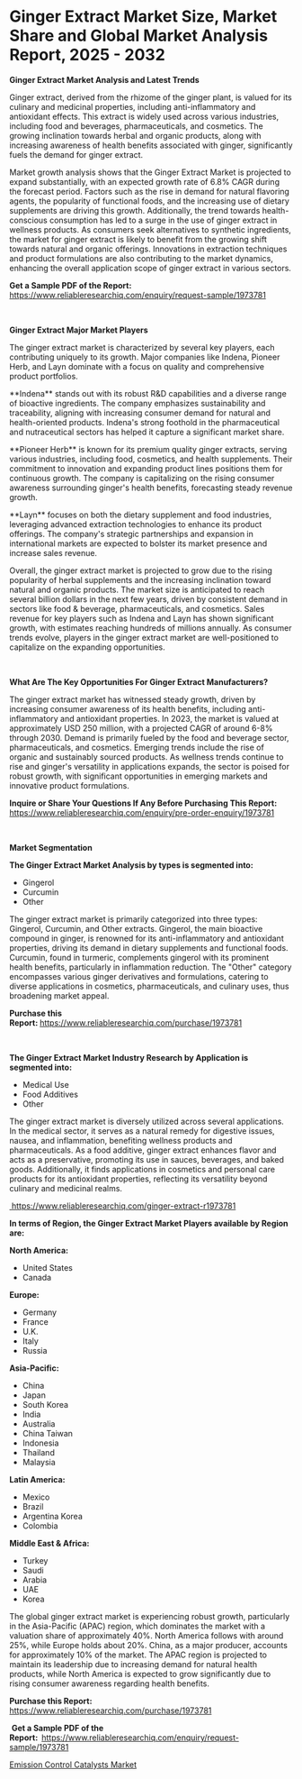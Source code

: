 <p><h1>Ginger Extract Market Size, Market Share and Global Market Analysis Report, 2025 - 2032</h1></p><p><strong>Ginger Extract Market Analysis and Latest Trends</strong></p>
<p><p>Ginger extract, derived from the rhizome of the ginger plant, is valued for its culinary and medicinal properties, including anti-inflammatory and antioxidant effects. This extract is widely used across various industries, including food and beverages, pharmaceuticals, and cosmetics. The growing inclination towards herbal and organic products, along with increasing awareness of health benefits associated with ginger, significantly fuels the demand for ginger extract.</p><p>Market growth analysis shows that the Ginger Extract Market is projected to expand substantially, with an expected growth rate of 6.8% CAGR during the forecast period. Factors such as the rise in demand for natural flavoring agents, the popularity of functional foods, and the increasing use of dietary supplements are driving this growth. Additionally, the trend towards health-conscious consumption has led to a surge in the use of ginger extract in wellness products. As consumers seek alternatives to synthetic ingredients, the market for ginger extract is likely to benefit from the growing shift towards natural and organic offerings. Innovations in extraction techniques and product formulations are also contributing to the market dynamics, enhancing the overall application scope of ginger extract in various sectors.</p></p>
<p><strong>Get a Sample PDF of the Report:&nbsp;</strong> <a href="https://www.reliableresearchiq.com/enquiry/request-sample/1973781?utm_campaign=3132&utm_medium=2&utm_source=Github&utm_content=ia&utm_term=01042025&utm_id=ginger-extract">https://www.reliableresearchiq.com/enquiry/request-sample/1973781</a></p>
<p>&nbsp;</p>
<p><strong>Ginger Extract Major Market Players</strong></p>
<p><p>The ginger extract market is characterized by several key players, each contributing uniquely to its growth. Major companies like Indena, Pioneer Herb, and Layn dominate with a focus on quality and comprehensive product portfolios. </p><p>**Indena** stands out with its robust R&D capabilities and a diverse range of bioactive ingredients. The company emphasizes sustainability and traceability, aligning with increasing consumer demand for natural and health-oriented products. Indena's strong foothold in the pharmaceutical and nutraceutical sectors has helped it capture a significant market share.</p><p>**Pioneer Herb** is known for its premium quality ginger extracts, serving various industries, including food, cosmetics, and health supplements. Their commitment to innovation and expanding product lines positions them for continuous growth. The company is capitalizing on the rising consumer awareness surrounding ginger's health benefits, forecasting steady revenue growth.</p><p>**Layn** focuses on both the dietary supplement and food industries, leveraging advanced extraction technologies to enhance its product offerings. The company's strategic partnerships and expansion in international markets are expected to bolster its market presence and increase sales revenue.</p><p>Overall, the ginger extract market is projected to grow due to the rising popularity of herbal supplements and the increasing inclination toward natural and organic products. The market size is anticipated to reach several billion dollars in the next few years, driven by consistent demand in sectors like food & beverage, pharmaceuticals, and cosmetics. Sales revenue for key players such as Indena and Layn has shown significant growth, with estimates reaching hundreds of millions annually. As consumer trends evolve, players in the ginger extract market are well-positioned to capitalize on the expanding opportunities.</p></p>
<p>&nbsp;</p>
<p><strong>What Are The Key Opportunities For Ginger Extract Manufacturers?</strong></p>
<p><p>The ginger extract market has witnessed steady growth, driven by increasing consumer awareness of its health benefits, including anti-inflammatory and antioxidant properties. In 2023, the market is valued at approximately USD 250 million, with a projected CAGR of around 6-8% through 2030. Demand is primarily fueled by the food and beverage sector, pharmaceuticals, and cosmetics. Emerging trends include the rise of organic and sustainably sourced products. As wellness trends continue to rise and ginger's versatility in applications expands, the sector is poised for robust growth, with significant opportunities in emerging markets and innovative product formulations.</p></p>
<p><strong>Inquire or Share Your Questions If Any Before Purchasing This Report:</strong> <a href="https://www.reliableresearchiq.com/enquiry/pre-order-enquiry/1973781?utm_campaign=3132&utm_medium=2&utm_source=Github&utm_content=ia&utm_term=01042025&utm_id=ginger-extract">https://www.reliableresearchiq.com/enquiry/pre-order-enquiry/1973781</a></p>
<p>&nbsp;</p>
<p><strong>Market Segmentation</strong></p>
<p><strong>The Ginger Extract Market Analysis by types is segmented into:</strong></p>
<p><ul><li>Gingerol</li><li>Curcumin</li><li>Other</li></ul></p>
<p><p>The ginger extract market is primarily categorized into three types: Gingerol, Curcumin, and Other extracts. Gingerol, the main bioactive compound in ginger, is renowned for its anti-inflammatory and antioxidant properties, driving its demand in dietary supplements and functional foods. Curcumin, found in turmeric, complements gingerol with its prominent health benefits, particularly in inflammation reduction. The "Other" category encompasses various ginger derivatives and formulations, catering to diverse applications in cosmetics, pharmaceuticals, and culinary uses, thus broadening market appeal.</p></p>
<p><strong>Purchase this Report:&nbsp;</strong><a href="https://www.reliableresearchiq.com/purchase/1973781?utm_campaign=3132&utm_medium=2&utm_source=Github&utm_content=ia&utm_term=01042025&utm_id=ginger-extract">https://www.reliableresearchiq.com/purchase/1973781</a></p>
<p>&nbsp;</p>
<p><strong>The Ginger Extract Market Industry Research by Application is segmented into:</strong></p>
<p><ul><li>Medical Use</li><li>Food Additives</li><li>Other</li></ul></p>
<p><p>The ginger extract market is diversely utilized across several applications. In the medical sector, it serves as a natural remedy for digestive issues, nausea, and inflammation, benefiting wellness products and pharmaceuticals. As a food additive, ginger extract enhances flavor and acts as a preservative, promoting its use in sauces, beverages, and baked goods. Additionally, it finds applications in cosmetics and personal care products for its antioxidant properties, reflecting its versatility beyond culinary and medicinal realms.</p></p>
<p><a href="https://www.reliableresearchiq.com/ginger-extract-r1973781?utm_campaign=3132&utm_medium=2&utm_source=Github&utm_content=ia&utm_term=01042025&utm_id=ginger-extract">&nbsp;https://www.reliableresearchiq.com/ginger-extract-r1973781</a></p>
<p><strong>In terms of Region, the Ginger Extract Market Players available by Region are:</strong></p>
<p>
    <p> <strong> North America: </strong>
        <ul>
            <li>United States</li>
            <li>Canada</li>
        </ul>
        </p> 
    <p> <strong> Europe: </strong>
        <ul>
            <li>Germany</li>
            <li>France</li>
            <li>U.K.</li>
            <li>Italy</li>
            <li>Russia</li>
        </ul>
        </p> 
    <p> <strong> Asia-Pacific: </strong>
        <ul>
            <li>China</li>
            <li>Japan</li>
            <li>South Korea</li>
            <li>India</li>
            <li>Australia</li>
            <li>China Taiwan</li>
            <li>Indonesia</li>
            <li>Thailand</li>
            <li>Malaysia</li>
        </ul>
        </p> 
    <p> <strong> Latin America: </strong>
        <ul>
            <li>Mexico</li>
            <li>Brazil</li>
            <li>Argentina Korea</li>
            <li>Colombia</li>
        </ul>
        </p> 
    <p> <strong> Middle East & Africa: </strong>
        <ul>
            <li>Turkey</li>
            <li>Saudi</li>
            <li>Arabia</li>
            <li>UAE</li>
            <li>Korea</li>
        </ul>
    </p>
    </p>
<p><p>The global ginger extract market is experiencing robust growth, particularly in the Asia-Pacific (APAC) region, which dominates the market with a valuation share of approximately 40%. North America follows with around 25%, while Europe holds about 20%. China, as a major producer, accounts for approximately 10% of the market. The APAC region is projected to maintain its leadership due to increasing demand for natural health products, while North America is expected to grow significantly due to rising consumer awareness regarding health benefits.</p></p>
<p><strong>Purchase this Report: </strong><a href="https://www.reliableresearchiq.com/purchase/1973781?utm_campaign=3132&utm_medium=2&utm_source=Github&utm_content=ia&utm_term=01042025&utm_id=ginger-extract">https://www.reliableresearchiq.com/purchase/1973781</a></p>
<p>&nbsp;<strong>Get a Sample PDF of the Report:&nbsp;&nbsp;</strong><a href="https://www.reliableresearchiq.com/enquiry/request-sample/1973781?utm_campaign=3132&utm_medium=2&utm_source=Github&utm_content=ia&utm_term=01042025&utm_id=ginger-extract">https://www.reliableresearchiq.com/enquiry/request-sample/1973781</a></p>
<p><strong></strong></p>
<p><p><a href="https://github.com/boysabotzoc/Market-Research-Report-List-1/blob/main/emission-control-catalysts-market.md?utm_campaign=3132&utm_medium=2&utm_source=Github&utm_content=ia&utm_term=01042025&utm_id=ginger-extract">Emission Control Catalysts Market</a></p></p>